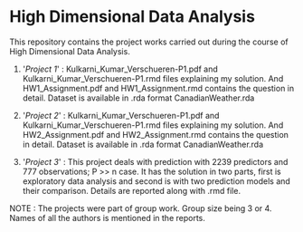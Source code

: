 # High Dimensional Data Analysis

This repository contains the project works carried out during the course of High Dimensional Data Analysis.     
    
  1. '*Project 1*' : Kulkarni_Kumar_Verschueren-P1.pdf and Kulkarni_Kumar_Verschueren-P1.rmd files explaining my solution. And HW1_Assignment.pdf and HW1_Assignment.rmd contains the question in detail. Dataset is available in .rda format CanadianWeather.rda
  
  2. '*Project 2*' : Kulkarni_Kumar_Verschueren-P1.pdf and Kulkarni_Kumar_Verschueren-P1.rmd files explaining my solution. And HW2_Assignment.pdf and HW2_Assignment.rmd contains the question in detail. Dataset is available in .rda format CanadianWeather.rda

  
  3. '*Project 3*' : This project deals with prediction with 2239 predictors and 777 observations; P >> n case. It has the solution in two parts, first is exploratory data analysis and second is with two prediction models and their comparison. Details are reported along with .rmd file. 



NOTE : The projects were part of group work. Group size being 3 or 4. Names of all the authors is mentioned in the reports. 
